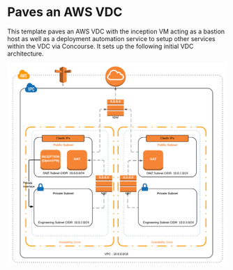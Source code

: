 # Paves an AWS VDC

This template paves an AWS VDC with the inception VM acting as a bastion host as well as a deployment automation service to setup other services within the VDC via Concourse. It sets up the following initial VDC architecture.

![alt text](templates/_images_/AWS-Inception-Network.png "Network Architecture")